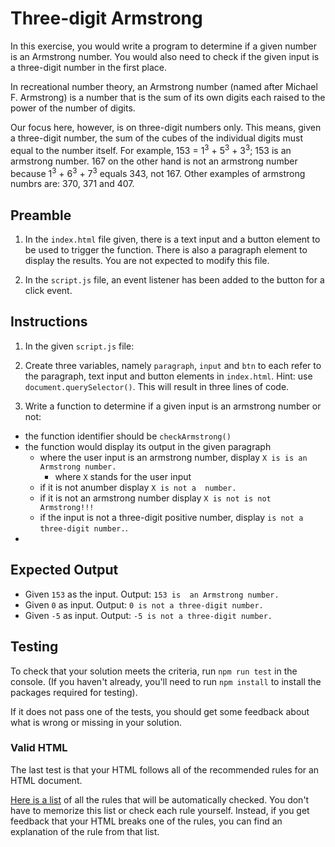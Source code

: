 # Three-digit Armstrong

In this exercise, you would write a program to determine if a given number is an Armstrong number. You would also need to check if the given input is a three-digit number in the first place.

In recreational number theory, an Armstrong number
(named after Michael F. Armstrong) is a
number that is the sum of its own digits each raised to the power of the number of digits. 

Our focus here, however, is on three-digit numbers only. This means, given a three-digit number, the sum of the cubes of the individual digits must equal to the number itself.
For example, 153 = 1<sup>3</sup> + 5<sup>3</sup> + 3<sup>3</sup>; 153 is an armstrong number.
167 on the other hand is not an armstrong number because 1<sup>3</sup> + 6<sup>3</sup> + 7<sup>3</sup> equals 343, not 167. Other examples of armstrong numbrs are: 370, 371 and 407.

## Preamble

1. In the `index.html` file given, there is a text input and a button element to be used to trigger the function. There is also a paragraph element to display the results. You are not expected to modify this file.

2. In the `script.js` file, an event listener has been added to the button for a click event.

## Instructions
1. In the given `script.js` file:

1. Create three variables, namely `paragraph`, `input` and `btn` to each refer to the paragraph, text input and button elements in `index.html`. Hint: use  `document.querySelector()`. This will result in three lines of code.

1. Write a function to determine if a given input is an armstrong number or not:
- the function identifier should be `checkArmstrong()`
- the function would display its output in the given paragraph
    - where the user input is an armstrong number,  display `X is is an Armstrong number.`
         - where `X` stands for the user input
    - if it is not anumber  display `X is not a  number.`
    - if it is not an armstrong number display `X is not is not Armstrong!!!`     
    - if the input is not a three-digit positive number, display `is not a three-digit number.`.
- 

## Expected Output
- Given `153` as the input. Output: `153 is  an Armstrong number.`
- Given `0` as input. Output: `0 is not a three-digit number.`
- Given `-5` as input. Output: `-5 is not a three-digit number.`

## Testing
To check that your solution meets the criteria, run `npm run test` in the console. (If you haven't already, you'll need to run `npm install` to install the packages required for testing).

<!-- If your solution has all the required elements it should say something like:

```txt
 
Ran all test suites. 
```-->

If it does not pass one of the tests, you should get some feedback about what is wrong or missing in your solution.

### Valid HTML

The last test is that your HTML follows all of the recommended rules for an HTML document.

[Here is a list](https://html-validate.org/rules/index.html) of all the rules that will be automatically checked. You don't have to memorize this list or check each rule yourself. Instead, if you get feedback that your HTML breaks one of the rules, you can find an explanation of the rule from that list.